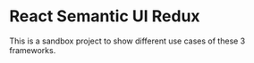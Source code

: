 # React Semantic UI Redux
This is a sandbox project to show different use cases of these 3 frameworks.
